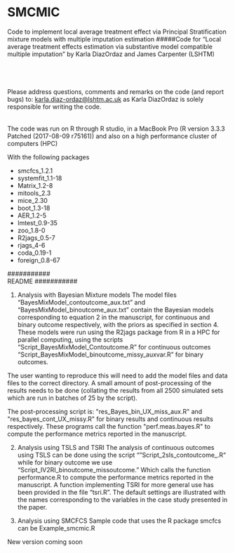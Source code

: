 # SMCMIC
Code to implement local average treatment effect via Principal Stratification mixture models  with multiple imputation estimation
#####Code for “Local average treatment effects estimation via substantive model compatible  multiple imputation”
by Karla DiazOrdaz and James Carpenter (LSHTM) 
######  
Please  address questions, comments and remarks on the code (and report bugs) to:
 	karla.diaz-ordaz@lshtm.ac.uk
as Karla DiazOrdaz is solely responsible for writing the code.
######
The code was run on R through R studio, in a MacBook Pro (R version 3.3.3 Patched (2017-08-09 r75161)) 
and also on a high performance cluster of computers (HPC)
 	
With the following packages 
* smcfcs_1.2.1
* systemfit_1.1-18
* Matrix_1.2-8
* mitools_2.3
* mice_2.30       
* boot_1.3-18     
* AER_1.2-5       
* lmtest_0.9-35    
* zoo_1.8-0        
* R2jags_0.5-7     
* rjags_4-6       
* coda_0.19-1      
* foreign_0.8-67  

########### 		
README 
###########

1. Analysis with Bayesian Mixture models
The model files “BayesMixModel_contoutcome_aux.txt” and “BayesMixModel_binoutcome_aux.txt” contain the Bayesian models corresponding to equation 2 in the manuscript, for continuous and binary outcome respectively, with the priors as specified in section 4. 
These models were run using the R2jags package from R in a HPC for parallel computing, using the scripts
“Script_BayesMixModel_Contoutcome.R” for continuous outcomes   
“Script_BayesMixModel_binoutcome_missy_auxvar.R” for binary outcomes.

The user wanting to reproduce this will need to add the model files and data files to the correct directory. A small amount of post-processing of the results needs to be done (collating the results from all 2500 simulated sets which are run in batches of 25 by the script).

The post-processing script is: "res_Bayes_bin_UX_miss_aux.R"  and "res_bayes_cont_UX_missy.R" for binary results and continuous results respectively.
These programs call the function  "perf.meas.bayes.R" to compute the performance metrics reported in the manuscript.


2. Analysis using TSLS and TSRI
The analysis of continuous outcomes using TSLS can be done using the script “”Script_2sls_contoutcome_.R“ while for binary outcome we use “Script_IV2RI_binoutcome_missoutcome.” Which calls the function performance.R  to compute the performance metrics reported in the manuscript.
A function implementing TSRI for more general use has been provided in the file “tsri.R”. The default settings are illustrated with the names corresponding to the variables in the case study presented in the paper. 

3. Analysis using SMCFCS
Sample code that uses the R package smcfcs can be Example_smcmic.R


New version coming soon
